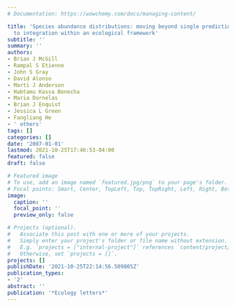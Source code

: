 ```yaml
---
# Documentation: https://wowchemy.com/docs/managing-content/

title: 'Species abundance distributions: moving beyond single prediction theories
  to integration within an ecological framework'
subtitle: ''
summary: ''
authors:
- Brian J McGill
- Rampal S Etienne
- John S Gray
- David Alonso
- Marti J Anderson
- Habtamu Kassa Benecha
- Maria Dornelas
- Brian J Enquist
- Jessica L Green
- Fangliang He
- ' others'
tags: []
categories: []
date: '2007-01-01'
lastmod: 2021-10-25T17:46:53-04:00
featured: false
draft: false

# Featured image
# To use, add an image named `featured.jpg/png` to your page's folder.
# Focal points: Smart, Center, TopLeft, Top, TopRight, Left, Right, BottomLeft, Bottom, BottomRight.
image:
  caption: ''
  focal_point: ''
  preview_only: false

# Projects (optional).
#   Associate this post with one or more of your projects.
#   Simply enter your project's folder or file name without extension.
#   E.g. `projects = ["internal-project"]` references `content/project/deep-learning/index.md`.
#   Otherwise, set `projects = []`.
projects: []
publishDate: '2021-10-25T22:14:56.509805Z'
publication_types:
- '2'
abstract: ''
publication: '*Ecology letters*'
---
```

